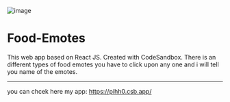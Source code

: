 ![image](https://user-images.githubusercontent.com/90495133/135745704-6ee462e6-f5c6-4077-8c62-a73adee85167.png)

# Food-Emotes
This web app based on React JS.
Created with CodeSandbox.
There is an different types of food emotes you have to click upon any one and i will tell you name of the emotes.

----------------------------------------------------

you can chcek here my app: https://pihh0.csb.app/
